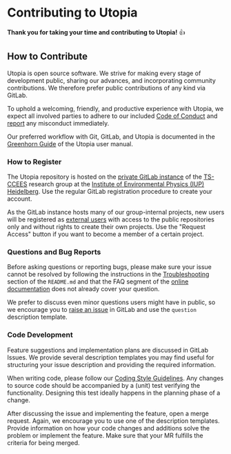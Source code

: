 # Contributing to Utopia

**Thank you for taking your time and contributing to Utopia!** 👍

## How to Contribute

Utopia is open source software. We strive for making every stage of development
public, sharing our advances, and incorporating community contributions. We
therefore prefer public contributions of any kind via GitLab.

To uphold a welcoming, friendly, and productive experience with Utopia, we
expect all involved parties to adhere to our included
[Code of Conduct](CODE_OF_CONDUCT.md) and
[report](mailto:utopia-dev@iup.uni-heidelberg.de) any misconduct immediately.

Our preferred workflow with Git, GitLab, and Utopia is documented in the
[Greenhorn Guide](https://hermes.iup.uni-heidelberg.de/utopia_doc/master/html/guides/greenhorn-guide.html)
of the Utopia user manual.

### How to Register

The Utopia repository is hosted on the [private GitLab instance](https://ts-gitlab.iup.uni-heidelberg.de/)
of the [TS-CCEES](http://ts.iup.uni-heidelberg.de/) research group at the
[Institute of Environmental Physics (IUP) Heidelberg](http://www.iup.uni-heidelberg.de/).
Use the regular GitLab registration procedure to create your account.

As the GitLab instance hosts many of our group-internal projects, new users
will be registered as
[external users](https://docs.gitlab.com/ee/user/permissions.html#external-users-core-only)
with access to the public repositories only and without rights to create their
own projects. Use the "Request Access" button if you want to become a member
of a certain project.

### Questions and Bug Reports

Before asking questions or reporting bugs, please make sure your issue cannot be
resolved by following the instructions in the
[Troubleshooting](README.md#troubleshooting) section of the `README.md` and that
the FAQ segment of the
[online documentation](https://hermes.iup.uni-heidelberg.de/utopia_doc/master/html/index.html)
does not already cover your question.

We prefer to discuss even minor questions users might have in public, so we
encourage you to
[raise an issue](https://ts-gitlab.iup.uni-heidelberg.de/utopia/utopia/issues/new?issue)
in GitLab and use the `question` description template.

### Code Development

Feature suggestions and implementation plans are discussed in GitLab Issues.
We provide several description templates you may find useful for structuring
your issue description and providing the required information.

When writing code, please follow our
[Coding Style Guidelines](https://hermes.iup.uni-heidelberg.de/utopia_doc/master/html/guides/coding-guidelines.html).
Any changes to source code should be accompanied by a (unit) test verifying the
functionality. Designing this test ideally happens in the planning phase of
a change.

After discussing the issue and implementing the feature, open a merge request.
Again, we encourage you to use one of the description templates. Provide
information on how your code changes and additions solve the problem or
implement the feature. Make sure that your MR fulfills the criteria for
being merged.

